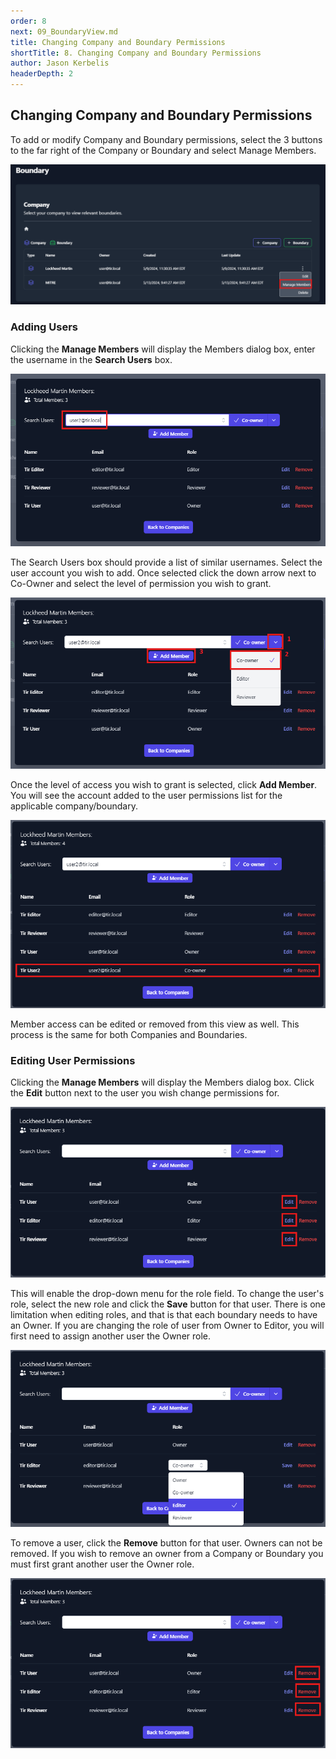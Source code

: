 ```yaml
---
order: 8
next: 09_BoundaryView.md
title: Changing Company and Boundary Permissions
shortTitle: 8. Changing Company and Boundary Permissions
author: Jason Kerbelis
headerDepth: 2
---
```


## Changing Company and Boundary Permissions

To add or modify Company and Boundary permissions, select the 3 buttons to the far right of the Company or Boundary and select Manage Members.

![Figure 41: Modify Company/Boundary Permissions](../../assets/user-guide/ModifyCompanyPermissions.png "Figure 41: Modify Company/Boundary Permissions")

### Adding Users

Clicking the **Manage Members** will display the Members dialog box, enter the username in the **Search Users** box.

![Figure 42: Adding Members – Search Users](../../assets/user-guide/ModifyCompanyPermissions2.png "Figure 42: Adding Members – Search Users")

The Search Users box should provide a list of similar usernames. Select the user account you wish to add. Once selected click the down arrow next to Co-Owner and select the level of permission you wish to grant.

![Figure 43: Manage Members – Choose level of Access](../../assets/user-guide/ModifyCompanyPermissions3.png "Figure 43: Manage Members – Choose level of Access")

Once the level of access you wish to grant is selected, click **Add Member**. You will see the account added to the user permissions list for the applicable company/boundary.

![Figure 44:  Member Access – User Added with Co-owner Role](../../assets/user-guide/ModifyCompanyPermissions4.png "Figure 44:  Member Access – User Added with Co-owner Role")

Member access can be edited or removed from this view as well. This process is the same for both Companies and Boundaries.

### Editing User Permissions

Clicking the **Manage Members** will display the Members dialog box. Click the **Edit** button next to the user you wish change permissions for.

![Figure 45: Edit User Permissions](../../assets/user-guide/EditUserPermissions.png "Figure 45: Edit User Permissions")

This will enable the drop-down menu for the role field. To change the user's role, select the new role and click the **Save** button for that user. There is one limitation when editing roles, and that is that each boundary needs to have an Owner. If you are changing the role of user from Owner to Editor, you will first need to assign another user the Owner role.

![Figure 46: Edit User Role](../../assets/user-guide/EditUserPermissions2.png "Figure 46: Edit User Role")

To remove a user, click the **Remove** button for that user. Owners can not be removed. If you wish to remove an owner from a Company or Boundary you must first grant another user the Owner role.

![Figure 47: Remove User](../../assets/user-guide/RemoveUser.png "Figure 47: Remove User")